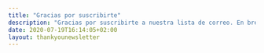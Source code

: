 ```yaml
---
title: "Gracias por suscribirte"
description: "Gracias por suscribirte a nuestra lista de correo. En breve recibirás un email para confirmar tu suscripción."
date: 2020-07-19T16:14:05+02:00
layout: thankyounewsletter
---
```

